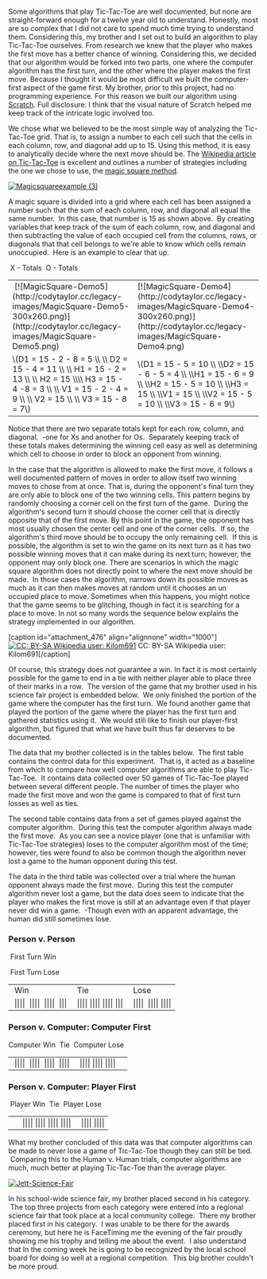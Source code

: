Some algorithms that play Tic-Tac-Toe are well documented, but none are straight-forward enough for a twelve year old to understand. Honestly, most are so complex that I did not care to spend much time trying to understand them. Considering this, my brother and I set out to build an algorithm to play Tic-Tac-Toe ourselves. From research we knew that the player who makes the first move has a better chance of winning. Considering this, we decided that our algorithm would be forked into two parts, one where the computer algorithm has the first turn, and the other where the player makes the first move. Because I thought it would be most difficult we built the computer-first aspect of the game first. My brother, prior to this project, had no programming experience. For this reason we built our algorithm using [Scratch](https://scratch.mit.edu/). Full disclosure: I think that the visual nature of Scratch helped me keep track of the intricate logic involved too.

We chose what we believed to be the most simple way of analyzing the Tic-Tac-Toe grid. That is, to assign a number to each cell such that the cells in each column, row, and diagonal add up to 15. Using this method, it is easy to analytically decide where the next move should be. The [Wikipedia article on Tic-Tac-Toe](http://en.wikipedia.org/wiki/Tic-tac-toe) is excellent and outlines a number of strategies including the one we chose to use, the [magic square method](http://en.wikipedia.org/wiki/Magic_square).

[![Magicsquareexample (3)](http://codytaylor.cc/legacy-images/Magicsquareexample-3-1024x796.png)](http://codytaylor.cc/legacy-images/Magicsquareexample-3.png)



A magic square is divided into a grid where each cell has been assigned a number such that the sum of each column, row, and diagonal all equal the same number.  In this case, that number is 15 as shown above.  By creating variables that keep track of the sum of each column, row, and diagonal and then subtracting the value of each occupied cell from the columns, rows, or diagonals that that cell belongs to we're able to know which cells remain unoccupied.  Here is an example to clear that up.

<table >
<tbody >
<tr >
 X - Totals
 O - Totals
</tr>
<tr >

<td > [![MagicSquare-Demo5](http://codytaylor.cc/legacy-images/MagicSquare-Demo5-300x260.png)](http://codytaylor.cc/legacy-images/MagicSquare-Demo5.png)
</td>

<td >[![MagicSquare-Demo4](http://codytaylor.cc/legacy-images/MagicSquare-Demo4-300x260.png)](http://codytaylor.cc/legacy-images/MagicSquare-Demo4.png)
</td>
</tr>
<tr >

<td >\(D1 = 15 - 2 - 8 = 5 \\ \\
D2 = 15 - 4 = 11 \\ \\
H1 = 15 - 2 = 13 \\ \\
H2 = 15 \\\\
H3 = 15 - 4 -8 = 3 \\ \\
V1 = 15 - 2 - 4 = 9 \\ \\
V2 = 15 \\ \\
V3 = 15 - 8 = 7\)
</td>

<td >\(D1 = 15 - 5 = 10 \\ \\D2 = 15 - 6 - 5 = 4 \\ \\H1 = 15 - 6 = 9 \\ \\H2 = 15 - 5 = 10 \\ \\H3 = 15 \\ \\V1 = 15 \\ \\V2 = 15 - 5 = 10 \\ \\V3 = 15 - 6 = 9\)
</td>
</tr>
</tbody>
</table>

Notice that there are two separate totals kept for each row, column, and diagonal.  -one for Xs and another for Os.  Separately keeping track of these totals makes determining the winning cell easy as well as determining which cell to choose in order to block an opponent from winning.

In the case that the algorithm is allowed to make the first move, it follows a well documented pattern of moves in order to allow itself two winning moves to chose from at once. That is, during the opponent's final turn they are only able to block one of the two winning cells. This pattern begins by randomly choosing a corner cell on the first turn of the game.  During the algorithm's second turn it should choose the corner cell that is directly opposite that of the first move. By this point in the game, the opponent has most usually chosen the center cell and one of the corner cells.  If so, the algorithm's third move should be to occupy the only remaining cell.  If this is possible, the algorithm is set to win the game on its next turn as it has two possible winning moves that it can make during its next turn; however, the opponent may only block one. There are scenarios in which the magic square algorithm does not directly point to where the next move should be made.  In those cases the algorithm, narrows down its possible moves as much as it can then makes moves at random until it chooses an un occupied place to move. Sometimes when this happens, you might notice that the game seems to be glitching, though in fact it is searching for a place to move. In not so many words the sequence below explains the strategy implemented in our algorithm.

[caption id="attachment_476" align="alignnone" width="1000"][![CC: BY-SA Wikipedia user: Kilom691](http://codytaylor.cc/legacy-images/1000px-Tic-tac-toe-game-1.png)](http://codytaylor.cc/legacy-images/1000px-Tic-tac-toe-game-1.png) CC: BY-SA Wikipedia user: Kilom691[/caption]

Of course, this strategy does not guarantee a win. In fact it is most certainly possible for the game to end in a tie with neither player able to place three of their marks in a row.  The version of the game that my brother used in his science fair project is embedded below.  We only finished the portion of the game where the computer has the first turn.  We found another game that played the portion of the game where the player has the first turn and gathered statistics using it.  We would still like to finish our player-first algorithm, but figured that what we have built thus far deserves to be documented.


The data that my brother collected is in the tables below.  The first table contains the control data for this experiment.  That is, it acted as a baseline from which to compare how well computer algorithms are able to play Tic-Tac-Toe.  It contains data collected over 50 games of Tic-Tac-Toe played between several different people. The number of times the player who made the first move and won the game is compared to that of first turn losses as well as ties.

The second table contains data from a set of games played against the computer algorithm.  During this test the computer algorithm always made the first move.  As you can see a novice player (one that is unfamiliar with Tic-Tac-Toe strategies) loses to the computer algorithm most of the time; however, ties were found to also be common though the algorithm never lost a game to the human opponent during this test.

The data in the third table was collected over a trial where the human opponent always made the first move.  During this test the computer algorithm never lost a game, but the data does seem to indicate that the player who makes the first move is still at an advantage even if that player never did win a game.  -Though even with an apparent advantage, the human did still sometimes lose.


### Person v. Person


<table >
<tbody >
<tr >
 First Turn Win

 First Turn Lose
</tr>
<tr >

<td > Win
</td>

<td > Tie
</td>

<td > Lose
</td>
</tr>
<tr >

<td > ||||  ||||  ||||  |||
</td>

<td > |||| |||| |||| |||
</td>

<td > ||||  |||| ||||
</td>
</tr>
</tbody>
</table>


### Person v. Computer: Computer First


<table >
<tbody >
<tr >
Computer Win
 Tie
 Computer Lose
</tr>
<tr >

<td > ||||  ||||  ||||  ||||
</td>

<td > |||| |||| ||||
</td>

<td >
</td>
</tr>
</tbody>
</table>


### Person v. Computer: Player First


<table >
<tbody >
<tr >
 Player Win
 Tie
 Player Lose
</tr>
<tr >

<td >
</td>

<td > |||| |||| |||| ||||
</td>

<td > |||| ||||
</td>
</tr>
</tbody>
</table>

What my brother concluded of this data was that computer algorithms can be made to never lose a game of Tic-Tac-Toe though they can still be tied.  Comparing this to the Human v. Human trials, computer algorithms are much, much better at playing Tic-Tac-Toe than the average player.

[![Jett-Science-Fair](http://codytaylor.cc/legacy-images/Jett-Science-Fair.jpg)](http://codytaylor.cc/legacy-images/Jett-Science-Fair.jpg)

In his school-wide science fair, my brother placed second in his category.  The top three projects from each category were entered into a regional science fair that took place at a local community college.  There my brother placed first in his category.  I was unable to be there for the awards ceremony, but here he is FaceTiming me the evening of the fair proudly showing me his trophy and telling me about the event.  I also understand that In the coming week he is going to be recognized by the local school board for doing so well at a regional competition.  This big brother couldn't be more proud.
